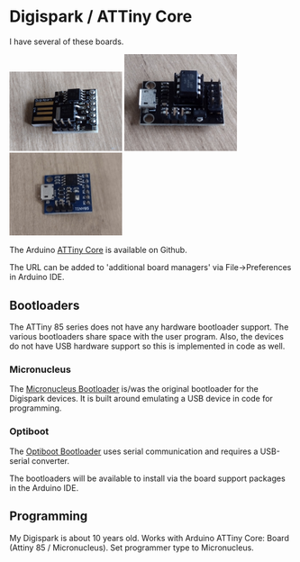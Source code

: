 # Digispark / ATTiny Core

I have several of these boards.

<img src="images/digispark.jpg" width="200">
<img src="images/digispark-devboard.jpg" width="200">
<img src="images/digispark-tiny85.jpg" width="200">

The Arduino [ATTiny Core](https://github.com/SpenceKonde/ATTinyCore) is available on Github.

The URL can be added to 'additional board managers' via File->Preferences in Arduino IDE.

## Bootloaders

The ATTiny 85 series does not have any hardware bootloader support. The various bootloaders
share space with the user program. Also, the devices do not have USB hardware support so this
is implemented in code as well.

### Micronucleus

The [Micronucleus Bootloader](https://github.com/micronucleus/micronucleus/tree/v1.11) is/was
the original bootloader for the Digispark devices. It is built around emulating a USB device
in code for programming.

### Optiboot

The [Optiboot Bootloader](https://github.com/Optiboot/optiboot) uses serial communication and requires
a USB-serial converter.

The bootloaders will be available to install via the board support packages in the Arduino IDE.

## Programming

My Digispark is about 10 years old. Works with Arduino ATTiny Core: Board (Attiny 85 / Micronucleus). Set programmer type to Micronucleus.
